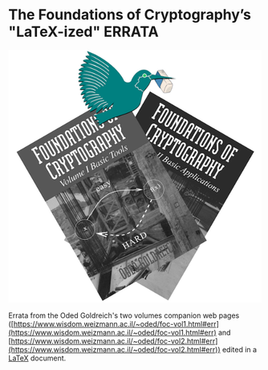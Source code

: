 # The Foundations of Cryptography’s "LaTeX-ized" ERRATA

![Featured logo image](featured.png)

Errata from the Oded Goldreich's two volumes companion web pages ([https://www.wisdom.weizmann.ac.il/~oded/foc-vol1.html#err](https://www.wisdom.weizmann.ac.il/~oded/foc-vol1.html#err) and [https://www.wisdom.weizmann.ac.il/~oded/foc-vol2.html#err](https://www.wisdom.weizmann.ac.il/~oded/foc-vol2.html#err)) edited in a [LaTeX](https://github.com/baro77/FoC-LaTeXized-ERRATA/blob/main/foc-latexized-errata.pdf) document.

